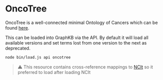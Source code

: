 # OncoTree

OncoTree is a well-connected minimal Ontology of Cancers which can be found [here](http://oncotree.mskcc.org/#/home).

This can be loaded into GraphKB via the API. By default it will load all available versions and
set terms lost from one version to the next as deprecated.

```bash
node bin/load.js api oncotree
```

> :warning: This resource contains cross-reference mappings to [NCIt](../ncit) so it preferred to load after loading NCIt
